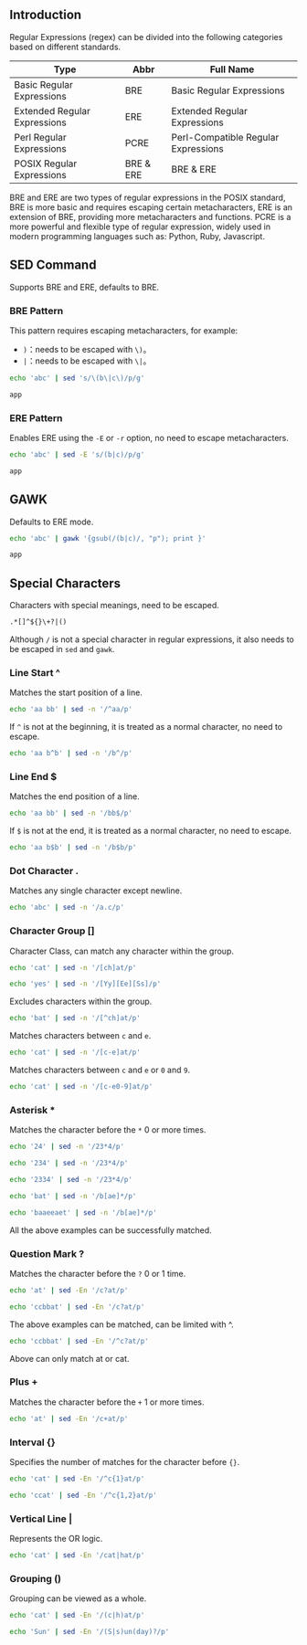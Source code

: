 ## Introduction

Regular Expressions (regex) can be divided into the following categories based on different standards.

| Type | Abbr | Full Name |
| --- | --- | --- |
| Basic Regular Expressions | BRE | Basic Regular Expressions |
| Extended Regular Expressions | ERE | Extended Regular Expressions |
| Perl Regular Expressions | PCRE | Perl-Compatible Regular Expressions |
| POSIX Regular Expressions | BRE & ERE | BRE & ERE |

BRE and ERE are two types of regular expressions in the POSIX standard,
BRE is more basic and requires escaping certain metacharacters, ERE is an extension of BRE, providing more metacharacters and functions.
PCRE is a more powerful and flexible type of regular expression,
widely used in modern programming languages such as: Python, Ruby, Javascript.

## SED Command

Supports BRE and ERE, defaults to BRE.

### BRE Pattern

This pattern requires escaping metacharacters, for example:

* `)`：needs to be escaped with `\)`。
* `|`：needs to be escaped with `\|`。

```bash
echo 'abc' | sed 's/\(b\|c\)/p/g'
```

```txt
app
```

### ERE Pattern

Enables ERE using the `-E` or `-r` option, no need to escape metacharacters.

```bash
echo 'abc' | sed -E 's/(b|c)/p/g'
```

```txt
app
```

## GAWK

Defaults to ERE mode.

```bash
echo 'abc' | gawk '{gsub(/(b|c)/, "p"); print }'
```

```txt
app
```

## Special Characters

Characters with special meanings, need to be escaped.

```txt
.*[]^${}\+?|()
```

Although `/` is not a special character in regular expressions, it also needs to be escaped in `sed` and `gawk`.

### Line Start ^

Matches the start position of a line.

```bash
echo 'aa bb' | sed -n '/^aa/p'
```

If `^` is not at the beginning, it is treated as a normal character, no need to escape.

```bash
echo 'aa b^b' | sed -n '/b^/p'
```

### Line End $

Matches the end position of a line.

```bash
echo 'aa bb' | sed -n '/bb$/p'
```

If `$` is not at the end, it is treated as a normal character, no need to escape.

```bash
echo 'aa b$b' | sed -n '/b$b/p'
```

### Dot Character \.

Matches any single character except newline.

```bash
echo 'abc' | sed -n '/a.c/p'
```

### Character Group []

Character Class, can match any character within the group.

```bash
echo 'cat' | sed -n '/[ch]at/p'
```

```bash
echo 'yes' | sed -n '/[Yy][Ee][Ss]/p'
```

Excludes characters within the group.

```bash
echo 'bat' | sed -n '/[^ch]at/p'
```

Matches characters between `c` and `e`.

```bash
echo 'cat' | sed -n '/[c-e]at/p'
```

Matches characters between `c` and `e` or `0` and `9`.

```bash
echo 'cat' | sed -n '/[c-e0-9]at/p'
```

### Asterisk *

Matches the character before the `*` 0 or more times.

```bash
echo '24' | sed -n '/23*4/p'
```

```bash
echo '234' | sed -n '/23*4/p'
```

```bash
echo '2334' | sed -n '/23*4/p'
```

```bash
echo 'bat' | sed -n '/b[ae]*/p'
```

```bash
echo 'baaeeaet' | sed -n '/b[ae]*/p'
```

All the above examples can be successfully matched.

### Question Mark ?

Matches the character before the `?` 0 or 1 time.

```bash
echo 'at' | sed -En '/c?at/p'
```

```bash
echo 'ccbbat' | sed -En '/c?at/p'
```

The above examples can be matched, can be limited with ^.

```bash
echo 'ccbbat' | sed -En '/^c?at/p'
```

Above can only match at or cat.

### Plus +

Matches the character before the `+` 1 or more times.

```bash
echo 'at' | sed -En '/c+at/p'
```

### Interval {}

Specifies the number of matches for the character before `{}`.

```bash
echo 'cat' | sed -En '/^c{1}at/p'
```

```bash
echo 'ccat' | sed -En '/^c{1,2}at/p'
```

### Vertical Line |

Represents the OR logic.

```bash
echo 'cat' | sed -En '/cat|hat/p'
```

### Grouping ()

Grouping can be viewed as a whole.

```bash
echo 'cat' | sed -En '/(c|h)at/p'
```

```bash
echo 'Sun' | sed -En '/(S|s)un(day)?/p'
```

